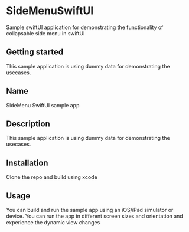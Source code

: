 # SideMenuSwiftUI
Sample swiftUI application for demonstrating the functionality of collapsable side menu in swiftUI

## Getting started

This sample application is using dummy data for demonstrating the usecases.

## Name
SideMenu SwiftUI sample app

## Description
This sample application is using dummy data for demonstrating the usecases.

## Installation
Clone the repo and build using xcode

## Usage
You can build and run the sample app using an iOS/iPad simulator or device. You can run the app in different screen sizes and orientation and experience the dynamic view changes
